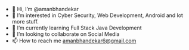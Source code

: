 - 👋 Hi, I’m @amanbhandekar
- 👀 I’m interested in Cyber Security, Web Development, Android and lot more stuff.
- 🌱 I’m currently learning Full Stack Java Development
- 💞️ I’m looking to collaborate on Social Media
- 📫 How to reach me amanbhandekar6@gmail.com

<!---
amanbhandekar/amanbhandekar is a ✨ special ✨ repository because its `README.md` (this file) appears on your GitHub profile.
You can click the Preview link to take a look at your changes.
--->
